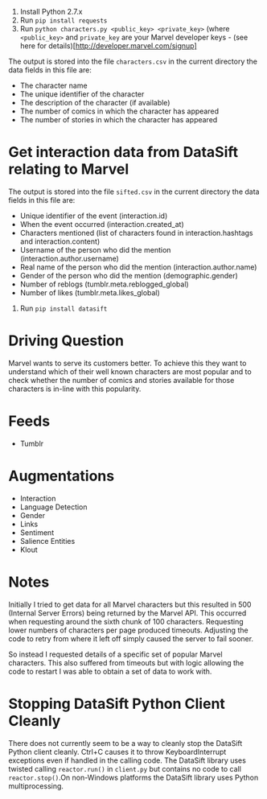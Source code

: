 1. Install Python 2.7.x
2. Run `pip install requests`
3. Run `python characters.py <public_key> <private_key>` (where `<public_key>`
  and `private_key` are your Marvel developer keys -
  (see here for details)[http://developer.marvel.com/signup]

The output is stored into the file `characters.csv` in the current directory
the data fields in this file are:

* The character name
* The unique identifier of the character
* The description of the character (if available)
* The number of comics in which the character has appeared
* The number of stories in which the character has appeared

# Get interaction data from DataSift relating to Marvel

The output is stored into the file `sifted.csv` in the current directory
the data fields in this file are:

* Unique identifier of the event (interaction.id)
* When the event occurred (interaction.created_at)
* Characters mentioned (list of characters found in interaction.hashtags and interaction.content)
* Username of the person who did the mention (interaction.author.username)
* Real name of the person who did the mention (interaction.author.name)
* Gender of the person who did the mention (demographic.gender)
* Number of reblogs (tumblr.meta.reblogged_global)
* Number of likes (tumblr.meta.likes_global)

1. Run `pip install datasift`

# Driving Question
Marvel wants to serve its customers better. To achieve this they want to
understand which of their well known characters are most popular and to
check whether the number of comics and stories available for those characters
is in-line with this popularity.

# Feeds
* Tumblr

# Augmentations
* Interaction
* Language Detection
* Gender
* Links
* Sentiment
* Salience Entities
* Klout

# Notes
Initially I tried to get data for all Marvel characters but this resulted in
500 (Internal Server Errors) being returned by the Marvel API. This occurred
when requesting around the sixth chunk of 100 characters. Requesting lower
numbers of characters per page produced timeouts. Adjusting the code to retry
from where it left off simply caused the server to fail sooner.

So instead I requested details of a specific set of popular Marvel characters.
This also suffered from timeouts but with logic allowing the code to restart
I was able to obtain a set of data to work with.

# Stopping DataSift Python Client Cleanly
There does not currently seem to be a way to cleanly stop the DataSift Python
client cleanly. Ctrl+C causes it to throw KeyboardInterrupt exceptions even
if handled in the calling code. The DataSift library uses twisted calling
`reactor.run()` in `client.py` but contains no code to call `reactor.stop()`.On
non-Windows platforms the DataSift library uses Python multiprocessing.
